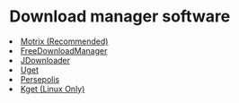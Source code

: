 # Download manager software
<li><a href="https://motrix.app/">Motrix (Recommended)</a></li>
<li><a href="https://www.freedownloadmanager.org/">FreeDownloadManager</a></li>
<li><a href="https://jdownloader.org/download/index">JDownloader</a></li>
<li><a href="https://sourceforge.net/projects/urlget/">Uget</a></li>
<li><a href="https://persepolisdm.github.io/">Persepolis</a></li>
<li><a href="https://pkgs.org/download/kget">Kget (Linux Only)</a></li
